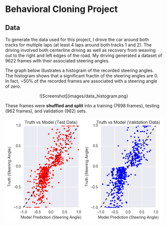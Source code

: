 # Behavioral Cloning Project

## Data

To generate the data used for this project, I drove the car around both tracks for multiple laps (at least 4 laps around both tracks 1 and 2).  The driving involved both centerline driving as well as recovery from weaving out to the right and left edges of the road.  My driving generated a dataset of 9622 frames with their associated steering angles.  


The graph below illustrates a histogram of the recorded steering angles.  The histogram shows that a significant fractin of the steering angles are 0.  In fact, ~50% of the recorded frames are associated with a steering angle of zero.

<div style="text-align:center" markdown="1">
![Screenshot](images/data_histogram.png)
</div>

These frames were **shuffled and split** into a training (7698 frames), testing (962 frames), and validation (962) sets.


![Screenshot](images/truth_vs_prediction.png)

